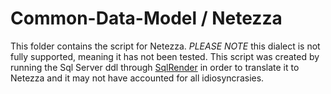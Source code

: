 Common-Data-Model / Netezza
=================

This folder contains the script for Netezza. *PLEASE NOTE* this dialect is not fully supported, meaning it has not been tested. This script was created by running the Sql Server ddl through [SqlRender](https://github.com/ohdsi/sqlrender) in order to translate it to Netezza and it may not have accounted for all idiosyncrasies.

